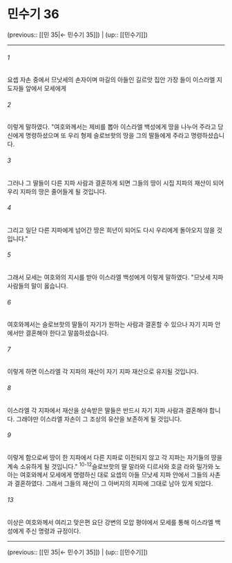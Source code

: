# 민수기 36

(previous:: [[민 35|← 민수기 35]]) | (up:: [[민수기]])

***




###### 1 

요셉 자손 중에서 므낫세의 손자이며 마길의 아들인 길르앗 집안 가장 들이 이스라엘 지도자들 앞에서 모세에게 



###### 2 

이렇게 말하였다. "여호와께서는 제비를 뽑아 이스라엘 백성에게 땅을 나누어 주라고 당신에게 명령하셨으며 또 우리 형제 슬로브핫의 땅을 그의 딸들에게 주라고 명령하셨습니다. 



###### 3 

그러나 그 딸들이 다른 지파 사람과 결혼하게 되면 그들의 땅이 시집 지파의 재산이 되어 우리 지파의 땅은 줄어들게 될 것입니다. 



###### 4 

그리고 일단 다른 지파에게 넘어간 땅은 희년이 되어도 다시 우리에게 돌아오지 않을 것입니다." 



###### 5 

그래서 모세는 여호와의 지시를 받아 이스라엘 백성에게 이렇게 말하였다. "므낫세 지파 사람들의 말이 옳습니다. 



###### 6 

여호와께서는 슬로브핫의 딸들이 자기가 원하는 사람과 결혼할 수 있으나 자기 지파 안에서만 결혼해야 한다고 말씀하셨습니다. 



###### 7 

이렇게 하면 이스라엘 각 지파의 재산이 자기 지파 재산으로 유지될 것입니다. 



###### 8 

이스라엘 각 지파에서 재산을 상속받은 딸들은 반드시 자기 지파 사람과 결혼해야 합니다. 그래야만 이스라엘 자손이 그 조상의 유산을 보존하게 될 것입니다. 



###### 9 

이렇게 함으로써 땅이 한 지파에서 다른 지파로 이전되지 않고 각 지파는 자기들의 땅을 계속 소유하게 될 것입니다." <sup class="versenum">10-12</sup>슬로브핫의 딸 말라와 디르사와 호글 라와 밀가와 노아는 여호와께서 모세에게 명령하신 대로 요셉의 아들 므낫세 지파 안에서 그들의 사촌과 결혼하였다. 그래서 그들의 재산이 그 아버지의 지파에 그대로 남아 있게 되었다. 



###### 13 

이상은 여호와께서 여리고 맞은편 요단 강변의 모압 평야에서 모세를 통해 이스라엘 백성에게 주신 명령과 규정이다.

***

(previous:: [[민 35|← 민수기 35]]) | (up:: [[민수기]])
